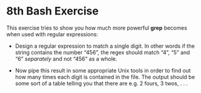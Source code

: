 # 8th Bash Exercise

This exercise tries to show you how much more powerful **grep**
becomes when used with regular expressions:

* Design a regular expression to match a single digit. In other words if the
string contains the number “456”, the regex should match “4”, “5” and
“6” *separately* and not “456” as a whole.

* Now pipe this result in some appropriate Unix tools in order to find out
how many times each digit is contained in the file. The output should be
some sort of a table telling you that there are e.g. 2 fours, 3 twos, . . .
